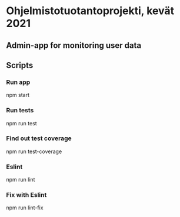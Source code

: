 # Ohjelmistotuotantoprojekti, kevät 2021

## Admin-app for monitoring user data

## Scripts

### Run app
npm start

### Run tests
npm run test

### Find out test coverage
npm run test-coverage

### Eslint
npm run lint

### Fix with Eslint
npm run lint-fix